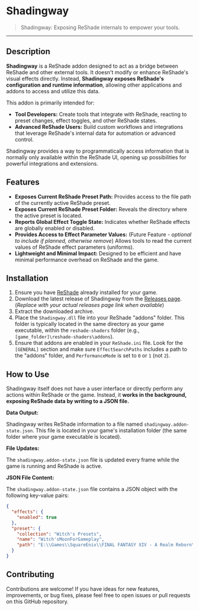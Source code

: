 # Shadingway

> Shadingway: Exposing ReShade internals to empower your tools.

-----

## Description

**Shadingway** is a ReShade addon designed to act as a bridge between ReShade and other external tools.  It doesn't modify or enhance ReShade's visual effects directly. Instead, **Shadingway exposes ReShade's configuration and runtime information**, allowing other applications and addons to access and utilize this data.

This addon is primarily intended for:

  * **Tool Developers:**  Create tools that integrate with ReShade, reacting to preset changes, effect toggles, and other ReShade states.
  * **Advanced ReShade Users:**  Build custom workflows and integrations that leverage ReShade's internal data for automation or advanced control.

Shadingway provides a way to programmatically access information that is normally only available within the ReShade UI, opening up possibilities for powerful integrations and extensions.

## Features

  * **Exposes Current ReShade Preset Path:**  Provides access to the file path of the currently active ReShade preset.
  * **Exposes Current ReShade Preset Folder:**  Reveals the directory where the active preset is located.
  * **Reports Global Effect Toggle State:**  Indicates whether ReShade effects are globally enabled or disabled.
  * **Provides Access to Effect Parameter Values:** (Future Feature - *optional to include if planned, otherwise remove*) Allows tools to read the current values of ReShade effect parameters (uniforms).
  * **Lightweight and Minimal Impact:** Designed to be efficient and have minimal performance overhead on ReShade and the game.

## Installation

1.  Ensure you have [ReShade](https://www.google.com/url?sa=E&source=gmail&q=https://www.google.com/url?sa=E%26source=gmail%26q=https://reshade.me/) already installed for your game.
2.  Download the latest release of Shadingway from the [Releases page](https://www.google.com/url?sa=E&source=gmail&q=https://www.google.com/url?sa=E%26source=gmail%26q=link-to-your-releases-page-here). (*Replace with your actual releases page link when available*)
3.  Extract the downloaded archive.
4.  Place the `Shadingway.dll` file into your ReShade "addons" folder. This folder is typically located in the same directory as your game executable, within the `reshade-shaders` folder (e.g., `[game_folder]\reshade-shaders\addons`).
5.  Ensure that addons are enabled in your `ReShade.ini` file.  Look for the `[GENERAL]` section and make sure `EffectSearchPaths` includes a path to the "addons" folder, and `PerformanceMode` is set to `0` or `1` (not `2`).

## How to Use

Shadingway itself does not have a user interface or directly perform any actions within ReShade or the game. Instead, it **works in the background, exposing ReShade data by writing to a JSON file.**

**Data Output:**

Shadingway writes ReShade information to a file named `shadingway.addon-state.json`. This file is located in your game's installation folder (the same folder where your game executable is located).

**File Updates:**

The `shadingway.addon-state.json` file is updated every frame while the game is running and ReShade is active.

**JSON File Content:**

The `shadingway.addon-state.json` file contains a JSON object with the following key-value pairs:

```json
{
  "effects": {
    "enabled": true
  },
  "preset": {
    "collection": "Witch's Presets",
    "name": "Witch'sMoonForGameplay",
    "path": "E:\\Games\\SquareEnix\\FINAL FANTASY XIV - A Realm Reborn\\game\\reshade-presets\\Witch's Presets\\Witch'sMoonForGameplay.ini"
  }
}
```

## Contributing

Contributions are welcome\!  If you have ideas for new features, improvements, or bug fixes, please feel free to open issues or pull requests on this GitHub repository.
